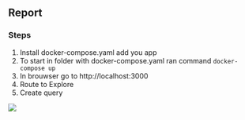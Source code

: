 ## Report

### Steps
1. Install docker-compose.yaml add you app
2. To start in folder with docker-compose.yaml ran command
``` docker-compose up ```
3. In brouwser go to http://localhost:3000
4. Route to Explore
5. Create query 

![](https://github.com/ease-ln/labs/blob/lab7/monitoring/Screenshot%20from%202022-10-18%2003-32-55.png)

